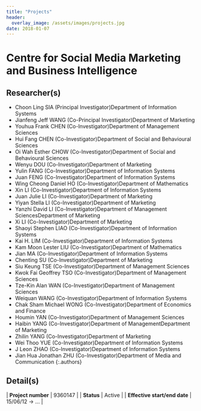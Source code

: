 ```yaml
---
title: "Projects"
header:
  overlay_image: /assets/images/projects.jpg
date: 2018-01-07
---
```


# Centre for Social Media Marketing and Business Intelligence

## Researcher(s)

- Choon Ling SIA (Principal Investigator)Department of Information Systems
- Jianfeng Jeff WANG (Co-Principal Investigator)Department of Marketing
- Youhua Frank CHEN (Co-Investigator)Department of Management Sciences
- Hui Fang CHEN (Co-Investigator)Department of Social and Behavioural Sciences
- Oi Wah Esther CHOW (Co-Investigator)Department of Social and Behavioural Sciences
- Wenyu DOU (Co-Investigator)Department of Marketing
- Yulin FANG (Co-Investigator)Department of Information Systems
- Juan FENG (Co-Investigator)Department of Information Systems
- Wing Cheong Daniel HO (Co-Investigator)Department of Mathematics
- Xin LI (Co-Investigator)Department of Information Systems
- Juan Julie LI (Co-Investigator)Department of Marketing
- Yiyan Stella LI (Co-Investigator)Department of Marketing
- Yanzhi David LI (Co-Investigator)Department of Management SciencesDepartment of Marketing
- Xi LI (Co-Investigator)Department of Marketing
- Shaoyi Stephen LIAO (Co-Investigator)Department of Information Systems
- Kai H. LIM (Co-Investigator)Department of Information Systems
- Kam Moon Lester LIU (Co-Investigator)Department of Mathematics
- Jian MA (Co-Investigator)Department of Information Systems
- Chenting SU (Co-Investigator)Department of Marketing
- Siu Keung TSE (Co-Investigator)Department of Management Sciences
- Kwok Fai Geoffrey TSO (Co-Investigator)Department of Management Sciences
- Tze-Kin Alan WAN (Co-Investigator)Department of Management Sciences
- Weiquan WANG (Co-Investigator)Department of Information Systems
- Chak Sham Michael WONG (Co-Investigator)Department of Economics and Finance
- Houmin YAN (Co-Investigator)Department of Management Sciences
- Haibin YANG (Co-Investigator)Department of ManagementDepartment of Marketing
- Zhilin YANG (Co-Investigator)Department of Marketing
- Wei Thoo YUE (Co-Investigator)Department of Information Systems
- J Leon ZHAO (Co-Investigator)Department of Information Systems
- Jian Hua Jonathan ZHU (Co-Investigator)Department of Media and Communication
{:.authors}

## Detail(s)

| <strong>Project number</strong>           | 9360147        |
| <strong>Status</strong>                   | Active         |
| <strong>Effective start/end date</strong> | 15/06/12 -> ... |
